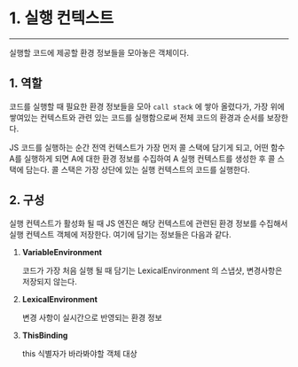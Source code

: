# 1. 실행 컨텍스트

---

실행할 코드에 제공할 환경 정보들을 모아놓은 객체이다.

## 1. 역할

코드를 실행할 때 필요한 환경 정보들을 모아 `call stack` 에 쌓아 올렸다가, 가장 위에 쌓여있는 컨텍스트와 관련 있는 코드를 실행함으로써 전체 코드의 환경과 순서를 보장한다.

JS 코드를 실행하는 순간 전역 컨텍스트가 가장 먼저 콜 스택에 담기게 되고, 어떤 함수 A를 실행하게 되면 A에 대한 환경 정보를 수집하여 A 실행 컨텍스트를 생성한 후 콜 스택에 담는다. 콜 스택은 가장 상단에 있는 실행 컨텍스트의 코드를 실행한다.

## 2. 구성

실행 컨텍스트가 활성화 될 때 JS 엔진은 해당 컨텍스트에 관련된 환경 정보를 수집해서 실행 컨텍스트 객체에 저장한다. 여기에 담기는 정보들은 다음과 같다.

1. **VariableEnvironment**

   코드가 가장 처음 실행 될 때 담기는 LexicalEnvironment 의 스냅샷, 변경사항은 저장되지 않는다.

2. **LexicalEnvironment**

   변경 사항이 실시간으로 반영되는 환경 정보

3. **ThisBinding**

   this 식별자가 바라봐야할 객체 대상
